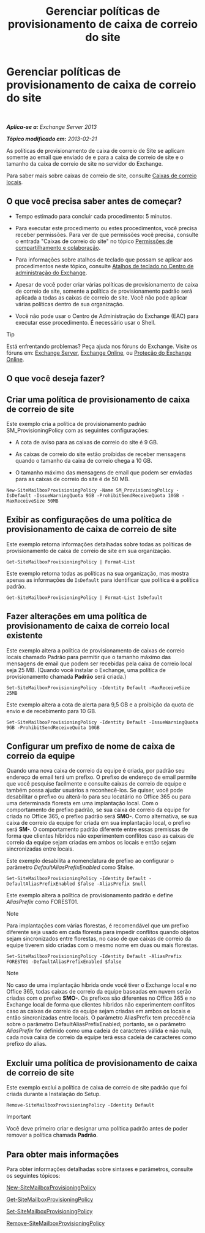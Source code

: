 ﻿---
title: 'Gerenciar políticas de provisionamento de caixa de correio do site'
TOCTitle: Gerenciar políticas de provisionamento de caixa de correio do site
ms:assetid: 2f160d1a-a031-461f-8d29-c9cd49ca1645
ms:mtpsurl: https://technet.microsoft.com/pt-br/library/JJ710340(v=EXCHG.150)
ms:contentKeyID: 50485253
ms.date: 05/22/2018
mtps_version: v=EXCHG.150
ms.translationtype: MT
---

# Gerenciar políticas de provisionamento de caixa de correio do site

 

_**Aplica-se a:** Exchange Server 2013_

_**Tópico modificado em:** 2013-02-21_

As políticas de provisionamento de caixa de correio de Site se aplicam somente ao email que enviado de e para a caixa de correio de site e o tamanho da caixa de correio de site no servidor do Exchange.

Para saber mais sobre caixas de correio de site, consulte [Caixas de correio locais](site-mailboxes-exchange-2013-help.md).

## O que você precisa saber antes de começar?

  - Tempo estimado para concluir cada procedimento: 5 minutos.

  - Para executar este procedimento ou estes procedimentos, você precisa receber permissões. Para ver de que permissões você precisa, consulte o entrada "Caixas de correio do site" no tópico [Permissões de compartilhamento e colaboração](sharing-and-collaboration-permissions-exchange-2013-help.md).

  - Para informações sobre atalhos de teclado que possam se aplicar aos procedimentos neste tópico, consulte [Atalhos de teclado no Centro de administração do Exchange](keyboard-shortcuts-in-the-exchange-admin-center-exchange-online-protection-help.md).

  - Apesar de você poder criar várias políticas de provisionamento de caixa de correio de site, somente a política de provisionamento padrão será aplicada a todas as caixas de correio de site. Você não pode aplicar várias políticas dentro de sua organização.

  - Você não pode usar o Centro de Administração do Exchange (EAC) para executar esse procedimento. É necessário usar o Shell.


> [!TIP]
> Está enfrentando problemas? Peça ajuda nos fóruns do Exchange. Visite os fóruns em: <A href="https://go.microsoft.com/fwlink/p/?linkid=60612">Exchange Server</A>, <A href="https://go.microsoft.com/fwlink/p/?linkid=267542">Exchange Online</A>, ou <A href="https://go.microsoft.com/fwlink/p/?linkid=285351">Proteção do Exchange Online</A>.



## O que você deseja fazer?

## Criar uma política de provisionamento de caixa de correio de site

Este exemplo cria a política de provisionamento padrão SM\_ProvisioningPolicy com as seguintes configurações:

  - A cota de aviso para as caixas de correio do site é 9 GB.

  - As caixas de correio do site estão proibidas de receber mensagens quando o tamanho da caixa de correio chega a 10 GB.

  - O tamanho máximo das mensagens de email que podem ser enviadas para as caixas de correio do site é de 50 MB.

<!-- end list -->

    New-SiteMailboxProvisioningPolicy -Name SM_ProvisioningPolicy -IsDefault -IssueWarningQuota 9GB -ProhibitSendReceiveQuota 10GB -MaxReceiveSize 50MB

## Exibir as configurações de uma política de provisionamento de caixa de correio de site

Este exemplo retorna informações detalhadas sobre todas as políticas de provisionamento de caixa de correio de site em sua organização.

    Get-SiteMailboxProvisioningPolicy | Format-List

Este exemplo retorna todas as políticas na sua organização, mas mostra apenas as informações de `IsDefault` para identificar que política é a política padrão.

    Get-SiteMailboxProvisioningPolicy | Format-List IsDefault

## Fazer alterações em uma política de provisionamento de caixa de correio local existente

Este exemplo altera a política de provisionamento de caixas de correio locais chamado Padrão para permitir que o tamanho máximo das mensagens de email que podem ser recebidas pela caixa de correio local seja 25 MB. (Quando você instalar o Exchange, uma política de provisionamento chamada **Padrão** será criada.)

    Set-SiteMailboxProvisioningPolicy -Identity Default -MaxReceiveSize 25MB

Este exemplo altera a cota de alerta para 9,5 GB e a proibição da quota de envio e de recebimento para 10 GB.

    Set-SiteMailboxProvisioningPolicy -Identity Default -IssueWarningQuota 9GB -ProhibitSendReceiveQuota 10GB

## Configurar um prefixo de nome de caixa de correio da equipe

Quando uma nova caixa de correio da equipe é criada, por padrão seu endereço de email terá um prefixo. O prefixo de endereço de email permite que você pesquise facilmente e consulte caixas de correio de equipe e também possa ajudar usuários a reconhecê-los. Se quiser, você pode desabilitar o prefixo ou alterá-lo para seu locatário no Office 365 ou para uma determinada floresta em uma implantação local. Com o comportamento de prefixo padrão, se sua caixa de correio da equipe for criada no Office 365, o prefixo padrão será **SMO-**. Como alternativa, se sua caixa de correio da equipe for criada em sua implantação local, o prefixo será **SM-**. O comportamento padrão diferente entre essas premissas de forma que clientes híbridos não experimentem conflitos caso as caixas de correio da equipe sejam criadas em ambos os locais e então sejam sincronizadas entre locais.

Este exemplo desabilita a nomenclatura de prefixo ao configurar o parâmetro *DefaultAliasPrefixEnabled* como $false.

    Set-SiteMailboxProvisioningPolicy -Identity Default -DefaultAliasPrefixEnabled $false -AliasPrefix $null

Este exemplo altera a política de provisionamento padrão e define *AliasPrefix* como FOREST01.


> [!NOTE]
> Para implantações com várias florestas, é recomendável que um prefixo diferente seja usado em cada floresta para impedir conflitos quando objetos sejam sincronizados entre florestas, no caso de que caixas de correio da equipe tiverem sido criadas com o mesmo nome em duas ou mais florestas.



    Set-SiteMailboxProvisioningPolicy -Identity Default -AliasPrefix FOREST01 -DefaultAliasPrefixEnabled $false


> [!NOTE]
> No caso de uma implantação híbrida onde você tiver o Exchange local e no Office 365, todas caixas de correio da equipe baseadas em nuvem serão criadas com o prefixo <STRONG>SMO-</STRONG>. Os prefixos são diferentes no Office 365 e no Exchange local de forma que clientes híbridos não experimentem conflitos caso as caixas de correio da equipe sejam criadas em ambos os locais e então sincronizadas entre locais. O parâmetro AliasPrefix tem precedência sobre o parâmetro DefaultAliasPrefixEnabled; portanto, se o parâmetro <EM>AliasPrefix</EM> for definido como uma cadeia de caracteres válida e não nula, cada nova caixa de correio da equipe terá essa cadeia de caracteres como prefixo do alias.



## Excluir uma política de provisionamento de caixa de correio de site

Este exemplo exclui a política de caixa de correio de site padrão que foi criada durante a Instalação do Setup.

    Remove-SiteMailboxProvisioningPolicy -Identity Default


> [!IMPORTANT]
> Você deve primeiro criar e designar uma política padrão antes de poder remover a política chamada <STRONG>Padrão</STRONG>.



## Para obter mais informações

Para obter informações detalhadas sobre sintaxes e parâmetros, consulte os seguintes tópicos:

[New-SiteMailboxProvisioningPolicy](https://technet.microsoft.com/pt-br/library/jj218647\(v=exchg.150\))

[Get-SiteMailboxProvisioningPolicy](https://technet.microsoft.com/pt-br/library/jj218617\(v=exchg.150\))

[Set-SiteMailboxProvisioningPolicy](https://technet.microsoft.com/pt-br/library/jj218624\(v=exchg.150\))

[Remove-SiteMailboxProvisioningPolicy](https://technet.microsoft.com/pt-br/library/jj218672\(v=exchg.150\))


